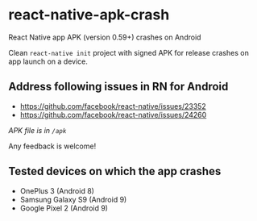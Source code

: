 # react-native-apk-crash
React Native app APK (version 0.59+) crashes on Android

Clean `react-native init` project with signed APK for release crashes on app launch on a device.

## Address following issues in RN for Android
- https://github.com/facebook/react-native/issues/23352
- https://github.com/facebook/react-native/issues/24260

*APK file is in `/apk`*

Any feedback is welcome!

## Tested devices on which the app crashes
- OnePlus 3 (Android 8)
- Samsung Galaxy S9 (Android 9)
- Google Pixel 2 (Android 9)
